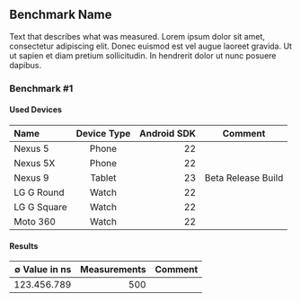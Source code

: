 ## Benchmark Name
Text that describes what was measured. Lorem ipsum dolor sit amet, consectetur adipiscing elit. Donec euismod est vel augue laoreet gravida. Ut ut sapien et diam pretium sollicitudin. In hendrerit dolor ut nunc posuere dapibus.


### Benchmark #1

#### Used Devices
 Name          | Device Type     | Android SDK  | Comment 
 :------------ | :-------------: | -----------: | -------
Nexus 5        | Phone           |   22         | 
Nexus 5X       | Phone           |   22         | 
Nexus 9        | Tablet          |   23         | Beta Release Build
LG G Round     | Watch           |   22         | 
LG G Square    | Watch           |   22         | 
Moto 360       | Watch           |   22         | 

#### Results
 ∅ Value in ns    | Measurements  | Comment 
 ---------------: | ------------: | -------
123.456.789       |  500          | 
